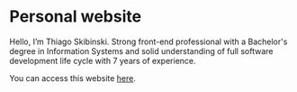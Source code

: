 # Personal website

Hello, I’m Thiago Skibinski. Strong front-end professional with a Bachelor's degree in Information Systems and solid understanding of full software development life cycle with 7 years of experience.

You can access this website [here](https://thiagoskbnsk.github.io/website/).